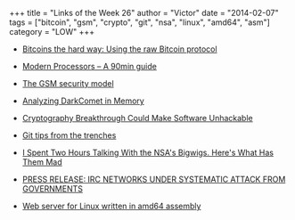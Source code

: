 +++
title = "Links of the Week 26"
author = "Victor"
date = "2014-02-07"
tags = ["bitcoin", "gsm", "crypto", "git", "nsa", "linux", "amd64", "asm"]
category = "LOW"
+++

*   [Bitcoins the hard way: Using the raw Bitcoin protocol][1]

*   [Modern Processors &#8211; A 90min guide][2]

*   [The GSM security model][3]

*   [Analyzing DarkComet in Memory][4]

*   [Cryptography Breakthrough Could Make Software Unhackable][5]

*   [Git tips from the trenches][6]

*   [I Spent Two Hours Talking With the NSA's Bigwigs. Here's What Has Them Mad][7]

*   [PRESS RELEASE: IRC NETWORKS UNDER SYSTEMATIC ATTACK FROM GOVERNMENTS][8]

*   [Web server for Linux written in amd64 assembly][9]

 [1]: http://www.righto.com/2014/02/bitcoins-hard-way-using-raw-bitcoin.html
 [2]: http://www.lighterra.com/papers/modernmicroprocessors/
 [3]: http://www.kislaybhardwaj.com/2013/10/the-gsm-security-model.html
 [4]: http://www.tekdefense.com/news/2013/12/23/analyzing-darkcomet-in-memory.html
 [5]: http://www.wired.com/wiredscience/2014/02/cryptography-breakthrough/
 [6]: https://ochronus.com/git-tips-from-the-trenches/
 [7]: http://www.wired.com/threatlevel/2014/01/nsa-surveillance/
 [8]: https://www.quakenet.org/articles/102-press-release-irc-networks-under-systematic-attack-from-governments
 [9]: https://github.com/nemasu/asmttpd
